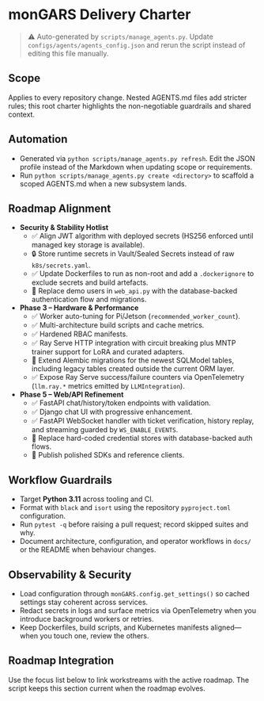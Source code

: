 # monGARS Delivery Charter

> ⚠️ Auto-generated by `scripts/manage_agents.py`. Update `configs/agents/agents_config.json` and rerun the script instead of editing this file manually.

## Scope

Applies to every repository change. Nested AGENTS.md files add stricter rules; this root charter
highlights the non-negotiable guardrails and shared context.

## Automation

- Generated via `python scripts/manage_agents.py refresh`. Edit the JSON profile instead of the
    Markdown when updating scope or requirements.
- Run `python scripts/manage_agents.py create <directory>` to scaffold a scoped AGENTS.md when a new
    subsystem lands.

## Roadmap Alignment

- **Security & Stability Hotlist**
  - ✅ Align JWT algorithm with deployed secrets (HS256 enforced until managed key storage is available).
  - 🔒 Store runtime secrets in Vault/Sealed Secrets instead of raw `k8s/secrets.yaml`.
  - ✅ Update Dockerfiles to run as non-root and add a `.dockerignore` to exclude secrets and build artefacts.
  - 👤 Replace demo users in `web_api.py` with the database-backed authentication flow and migrations.
- **Phase 3 – Hardware & Performance**
  - ✅ Worker auto-tuning for Pi/Jetson (`recommended_worker_count`).
  - ✅ Multi-architecture build scripts and cache metrics.
  - ✅ Hardened RBAC manifests.
  - ✅ Ray Serve HTTP integration with circuit breaking plus MNTP trainer support for LoRA and curated adapters.
  - 🔄 Extend Alembic migrations for the newest SQLModel tables, including legacy tables created outside the current ORM layer.
  - ✅ Expose Ray Serve success/failure counters via OpenTelemetry (`llm.ray.*` metrics emitted by `LLMIntegration`).
- **Phase 5 – Web/API Refinement**
  - ✅ FastAPI chat/history/token endpoints with validation.
  - ✅ Django chat UI with progressive enhancement.
  - ✅ FastAPI WebSocket handler with ticket verification, history replay, and streaming guarded by `WS_ENABLE_EVENTS`.
  - 🔄 Replace hard-coded credential stores with database-backed auth flows.
  - 🚧 Publish polished SDKs and reference clients.

## Workflow Guardrails

- Target **Python 3.11** across tooling and CI.
- Format with `black` and `isort` using the repository `pyproject.toml` configuration.
- Run `pytest -q` before raising a pull request; record skipped suites and why.
- Document architecture, configuration, and operator workflows in `docs/` or the README when behaviour
    changes.

## Observability & Security

- Load configuration through `monGARS.config.get_settings()` so cached settings stay coherent across
    services.
- Redact secrets in logs and surface metrics via OpenTelemetry when you introduce background workers
    or retries.
- Keep Dockerfiles, build scripts, and Kubernetes manifests aligned—when you touch one, review the
    others.

## Roadmap Integration

Use the focus list below to link workstreams with the active roadmap. The script keeps this section
current when the roadmap evolves.
